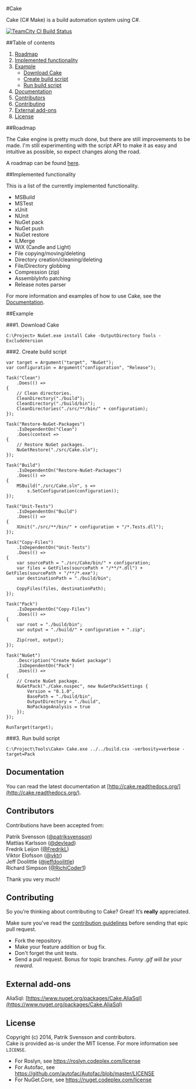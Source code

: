 #Cake

Cake (C# Make) is a build automation system using C#.

[![TeamCity CI Build Status](http://builds.nullreferenceexception.se/app/rest/builds/buildType:id:Cake_Continuous/statusIcon)](http://builds.nullreferenceexception.se/viewType.html?buildTypeId=Cake_Continuous&guest=1)

##Table of contents

1. [Roadmap](https://github.com/cake-build/cake#roadmap)
2. [Implemented functionality](https://github.com/cake-build/cake#implemented-functionality)
3. [Example](https://github.com/cake-build/cake#example)
    - [Download Cake](https://github.com/cake-build/cake#1-download-cake)
    - [Create build script](https://github.com/cake-build/cake#2-create-build-script)
    - [Run build script](https://github.com/cake-build/cake#3-run-build-script)
4. [Documentation](https://github.com/cake-build/cake#documentation)
5. [Contributors](https://github.com/cake-build/cake#contributors)
6. [Contributing](https://github.com/cake-build/cake#contributing)
7. [External add-ons](https://github.com/cake-build/cake#external-add-ons)
8. [License](https://github.com/cake-build/cake#license)

##Roadmap

The Cake engine is pretty much done, but there are still improvements to be made. I'm still experimenting with the script API to make it as easy and intuitive as possible, so expect changes along the road.

A roadmap can be found [here](https://github.com/cake-build/cake/milestones).

##Implemented functionality

This is a list of the currently implemented functionality.

* MSBuild
* MSTest
* xUnit
* NUnit
* NuGet pack
* NuGet push
* NuGet restore
* ILMerge
* WiX (Candle and Light)
* File copying/moving/deleting
* Directory creation/cleaning/deleting
* File/Directory globbing
* Compression (zip)
* AssemblyInfo patching
* Release notes parser

For more information and examples of how to use Cake, see the [Documentation](http://cake.readthedocs.org/). 

##Example

###1. Download Cake

```Batchfile
C:\Project> NuGet.exe install Cake -OutputDirectory Tools -ExcludeVersion
```

###2. Create build script

```CSharp
var target = Argument("target", "NuGet");
var configuration = Argument("configuration", "Release");

Task("Clean")
    .Does(() =>
{
    // Clean directories.
    CleanDirectory("./build");
    CleanDirectory("./build/bin");
    CleanDirectories("./src/**/bin/" + configuration);
});

Task("Restore-NuGet-Packages")
    .IsDependentOn("Clean")
    .Does(context =>
{
    // Restore NuGet packages.
    NuGetRestore("./src/Cake.sln");    
});

Task("Build")
    .IsDependentOn("Restore-NuGet-Packages")
    .Does(() =>
{
    MSBuild("./src/Cake.sln", s => 
        s.SetConfiguration(configuration));
});

Task("Unit-Tests")
    .IsDependentOn("Build")
    .Does(() =>
{
    XUnit("./src/**/bin/" + configuration + "/*.Tests.dll");
});

Task("Copy-Files")
    .IsDependentOn("Unit-Tests")
    .Does(() =>
{
    var sourcePath = "./src/Cake/bin/" + configuration;    
    var files = GetFiles(sourcePath + "/**/*.dll") + GetFiles(sourcePath + "/**/*.exe");
    var destinationPath = "./build/bin";

    CopyFiles(files, destinationPath);
});

Task("Pack")
    .IsDependentOn("Copy-Files")
    .Does(() =>
{   
    var root = "./build/bin";
    var output = "./build/" + configuration + ".zip";

    Zip(root, output);
});

Task("NuGet")
    .Description("Create NuGet package")
    .IsDependentOn("Pack")
    .Does(() =>
{
    // Create NuGet package.
    NuGetPack("./Cake.nuspec", new NuGetPackSettings {
        Version = "0.1.0",
        BasePath = "./build/bin",
        OutputDirectory = "./build",
        NoPackageAnalysis = true
    });
});

RunTarget(target);
```

###3. Run build script

```
C:\Project\Tools\Cake> Cake.exe ../../build.csx -verbosity=verbose -target=Pack
```

## Documentation

You can read the latest documentation at [http://cake.readthedocs.org/](http://cake.readthedocs.org/).

## Contributors

Contributions have been accepted from:

Patrik Svensson ([@patriksvensson](https://github.com/patriksvensson))   
Mattias Karlsson ([@devlead](https://github.com/devlead))   
Fredrik Leijon ([@FredrikL](https://github.com/FredrikL))   
Viktor Elofsson ([@vktr](https://github.com/vktr))   
Jeff Doolittle ([@jeffdoolittle](https://github.com/jeffdoolittle))   
Richard Simpson ([@RichiCoder1](https://github.com/RichiCoder1))   

Thank you very much!

## Contributing

So you’re thinking about contributing to Cake? Great! It’s **really** appreciated.   

Make sure you've read the [contribution guidelines](http://cake.readthedocs.org/en/latest/contribution-guidelines.html) before sending that epic pull request.

* Fork the repository.
* Make your feature addition or bug fix.
* Don't forget the unit tests.
* Send a pull request. Bonus for topic branches. *Funny .gif will be your reward.*  

## External add-ons

AliaSql: [https://www.nuget.org/packages/Cake.AliaSql](https://www.nuget.org/packages/Cake.AliaSql)

## License

Copyright (c) 2014, Patrik Svensson and contributors.   
Cake is provided as-is under the MIT license. For more information see `LICENSE`.

* For Roslyn, see https://roslyn.codeplex.com/license
* For Autofac, see https://github.com/autofac/Autofac/blob/master/LICENSE
* For NuGet.Core, see https://nuget.codeplex.com/license